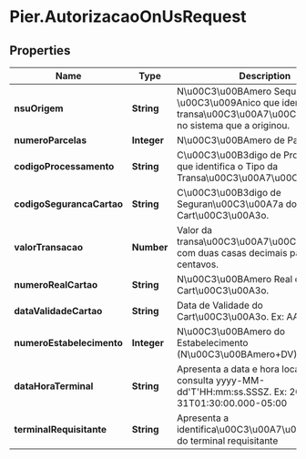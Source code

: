 # Pier.AutorizacaoOnUsRequest

## Properties
Name | Type | Description | Notes
------------ | ------------- | ------------- | -------------
**nsuOrigem** | **String** | N\u00C3\u00BAmero Sequencial \u00C3\u009Anico que identifica a transa\u00C3\u00A7\u00C3\u00A3o no sistema que a originou. | 
**numeroParcelas** | **Integer** | N\u00C3\u00BAmero de Parcelas. | 
**codigoProcessamento** | **String** | C\u00C3\u00B3digo de Processamento que identifica o Tipo da Transa\u00C3\u00A7\u00C3\u00A3o. | 
**codigoSegurancaCartao** | **String** | C\u00C3\u00B3digo de Seguran\u00C3\u00A7a do Cart\u00C3\u00A3o. | [optional] 
**valorTransacao** | **Number** | Valor da transa\u00C3\u00A7\u00C3\u00A3o com duas casas decimais para os centavos. | 
**numeroRealCartao** | **String** | N\u00C3\u00BAmero Real do Cart\u00C3\u00A3o. | 
**dataValidadeCartao** | **String** | Data de Validade do Cart\u00C3\u00A3o. Ex: AAMM | 
**numeroEstabelecimento** | **Integer** | N\u00C3\u00BAmero do Estabelecimento (N\u00C3\u00BAmero+DV). | 
**dataHoraTerminal** | **String** | Apresenta a data e hora local da consulta yyyy-MM-dd&#39;T&#39;HH:mm:ss.SSSZ. Ex: 2000-10-31T01:30:00.000-05:00 | 
**terminalRequisitante** | **String** | Apresenta a identifica\u00C3\u00A7\u00C3\u00A3o do terminal requisitante | 


